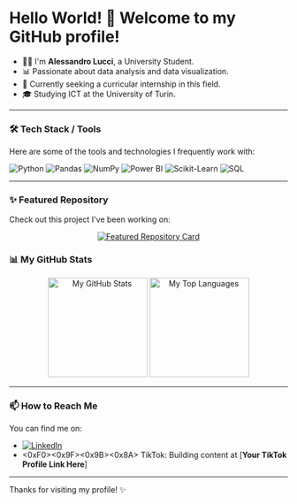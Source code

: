 # Hello World! 👋 Welcome to my GitHub profile!

*   🧑‍🎓 I'm **Alessandro Lucci**, a University Student.
*   📊 Passionate about data analysis and data visualization.
*   🎯 Currently seeking a curricular internship in this field.
*   🎓 Studying ICT at the University of Turin.

<!-- Optional: Add a bit more personality or a key project here if you like -->

---

### 🛠️ Tech Stack / Tools

Here are some of the tools and technologies I frequently work with:

<p align="left">
  <img src="https://img.shields.io/badge/Python-3776AB?style=for-the-badge&logo=python&logoColor=white" alt="Python"/>
  <img src="https://img.shields.io/badge/Pandas-150458?style=for-the-badge&logo=pandas&logoColor=white" alt="Pandas"/>
  <img src="https://img.shields.io/badge/NumPy-013243?style=for-the-badge&logo=numpy&logoColor=white" alt="NumPy"/>
  <img src="https://img.shields.io/badge/Power%20BI-F2C811?style=for-the-badge&logo=powerbi&logoColor=black" alt="Power BI"/>
  <img src="https://img.shields.io/badge/scikit--learn-F7931E?style=for-the-badge&logo=scikit-learn&logoColor=white" alt="Scikit-Learn"/>
  <img src="https://img.shields.io/badge/SQL-4479A1?style=for-the-badge&logo=sql&logoColor=white" alt="SQL"/>
  <!-- Add other tools if needed -->
</p>

---
### ✨ Featured Repository

Check out this project I've been working on:

<!-- Sostituisci [NOME-TUA-REPO] con il nome esatto del tuo repository! -->
<p align="center">
  <a href="https://github.com/AlessandroLucci/[NOME-TUA-REPO]">
    <img src="https://github-readme-stats.vercel.app/api/pin/?username=AlessandroLucci&repo=[NOME-TUA-REPO]&theme=tokyonight&hide_border=true&show_owner=true" alt="Featured Repository Card"/>
  </a>
</p>


### 📊 My GitHub Stats

<p align="center">
  <!-- Make sure username=AlessandroLucci is correct -->
  <img height="180em" src="https://github-readme-stats.vercel.app/api?username=AlessandroLucci&show_icons=true&theme=tokyonight&hide_border=true&count_private=true&include_all_commits=true" alt="My GitHub Stats"/>
  <img height="180em" src="https://github-readme-stats.vercel.app/api/top-langs/?username=AlessandroLucci&layout=compact&langs_count=8&theme=tokyonight&hide_border=true" alt="My Top Languages"/>
</p>

---

### 📫 How to Reach Me

You can find me on:

*   [![LinkedIn](https://img.shields.io/badge/LinkedIn-0A66C2?style=for-the-badge&logo=linkedin&logoColor=white)](https://www.linkedin.com/in/luccialessandro) <!-- Make sure the URL is correct -->
*   <0xF0><0x9F><0x9B><0x8A>️ TikTok: Building content at [**Your TikTok Profile Link Here**] <!-- Replace with your actual TikTok link -->
<!-- *   📧 Email: [your_email@example.com] (Optional: Add if you want) -->

---

Thanks for visiting my profile! ✨
